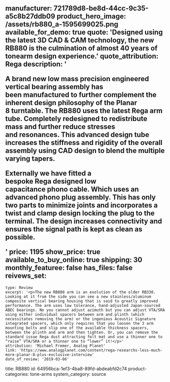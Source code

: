 manufacturer: 721789d8-be8d-44cc-9c35-a5c8b27ddb09
product_hero_image: /assets/rb880_a-1595699025.png
available_for_demo: true
quote: 'Designed using the latest 3D CAD & CAM technology, the new RB880 is the culmination of almost 40 years of tonearm design experience.'
quote_attribution: Rega
description: '<p>A brand new low mass precision engineered vertical bearing assembly has been&nbsp;manufactured&nbsp;to further complement the inherent design philosophy of the&nbsp;Planar 8&nbsp;turntable. The&nbsp;RB880&nbsp;uses the latest&nbsp;Rega&nbsp;arm tube. Completely redesigned to redistribute mass and further reduce stresses and&nbsp;resonances. This advanced design tube increases the stiffness and rigidity of the overall assembly using CAD design to blend the multiple varying tapers.</p><p>Externally we have fitted a bespoke&nbsp;Rega&nbsp;designed low capacitance&nbsp;phono&nbsp;cable. Which uses an advanced&nbsp;phono&nbsp;plug assembly. This has only two parts to&nbsp;minimize&nbsp;joints and incorporates a twist and clamp design locking the plug to the terminal. The design increases connectivity and ensures the signal path is kept as clean as possible.</p>'
price: 1195
show_price: true
available_to_buy_online: true
shipping: 30
monthly_featuree: false
has_files: false
reivews_set:
  -
    type: Review
    excerpt: '<p>The new RB880 arm is an evolution of the older RB330. Looking at it from the side you can see a new stainless/aluminum composite vertical bearing housing that is said to greatly improved performance. The arm uses low tolerance, hand-adjusted Japan-sourced ABEC bearings. No you cannot adjust azimuth but you can adjust VTA/SRA using either individual spacers between arm and plinth (which necessitates removing the arm) or the ingenious Acoustic Signature integrated spacers, which only requires that you loosen the 3 arm mounting bolts and slip one of the available thickness spacers, between the plinth and arm and then tighten. Or, you can remove the standard issue Rega dust attracting felt mat and use a thinner one to “raise” VTA/SRA or a thinner one to “lower” it!</p>'
    attribution: 'Michael Fremer, Analog Planet'
    link: 'https://www.analogplanet.com/content/rega-researchs-less-much-more-planar-8-plus-exclusive-interview'
    date_of_review: '2019-03-06'
title: RB880
id: 64956bca-1ef3-4ba8-89fd-abdeabfd2c74
product-categories: tone-arms
system_category: source
